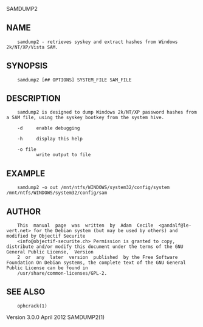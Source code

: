   SAMDUMP2
 
## NAME
        samdump2 - retrieves syskey and extract hashes from Windows 2k/NT/XP/Vista SAM.
 
## SYNOPSIS
        samdump2 [## OPTIONS] SYSTEM_FILE SAM_FILE
 
## DESCRIPTION
        samdump2 is designed to dump Windows 2k/NT/XP password hashes from a SAM file, using the syskey bootkey from the system hive.
 
        -d     enable debugging
 
        -h     display this help
 
        -o file
               write output to file
 
## EXAMPLE
        samdump2 -o out /mnt/ntfs/WINDOWS/system32/config/system /mnt/ntfs/WINDOWS/system32/config/sam
 
## AUTHOR
        This  manual  page  was  written  by  Adam  Cecile  <gandalf@le-vert.net> for the Debian system (but may be used by others) and modified by Objectif Securite
        <info@objectif-securite.ch> Permission is granted to copy, distribute and/or modify this document under the terms of the GNU General Public License,  Version
        2  or  any  later  version  published  by the Free Software Foundation On Debian systems, the complete text of the GNU General Public License can be found in
        /usr/share/common-licenses/GPL-2.
 
## SEE ALSO
        ophcrack(1)
 
 Version 3.0.0                                                                April 2012                                                                  SAMDUMP2(1)
